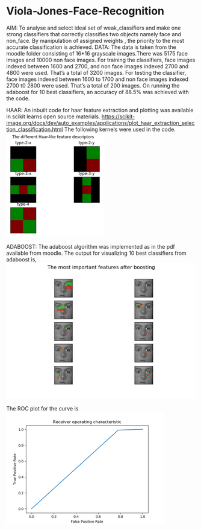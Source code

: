 # Viola-Jones-Face-Recognition

AIM:
To analyse and select ideal set of weak_classifiers and make one strong classifiers that correctly classifies two objects namely face and non_face. By manipulation of assigned weights ,  the priority to the most accurate classification is achieved.
DATA:
The data is taken from the moodle folder consisting of 16*16 grayscale images.There was 5175 face images and 10000 non face images. For training the classifiers, face images indexed between 1600 and 2700, and non face images indexed 2700 and 4800 were used. That’s a total of 3200 images.
For testing the classifier,  face images indexed between 1600 to 1700 and non face images indexed 2700 t0 2800 were used. That’s a total of 200 images.
On running the adaboost for 10 best classifiers, an accuracy of 88.5% was achieved with the code.
 
HAAR:
An inbuilt code for haar feature extraction and plotting was available in scikit learns open source materials.
https://scikit-image.org/docs/dev/auto_examples/applications/plot_haar_extraction_selection_classification.html
The following kernels were used in the code.
![haar_features](CV2_haar.png)
 
ADABOOST:
The adaboost algorithm was implemented as in the pdf available from moodle.
The output for visualizing 10 best classifiers from adaboost is,
![filter identified](cv2_feat.png)

The ROC plot for the curve is
![roc_plot](CV2_roc.png)
 
